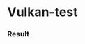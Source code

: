# Vulkan-test

### Result

[](https://github.com/jb892/Vulkan-test/blob/master/Vulkan-first-triangle.png)

